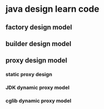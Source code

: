 # java design learn code
## factory design model

## builder design model

## proxy design model
### static proxy design
### JDK dynamic proxy model
### cglib dynamic proxy model


